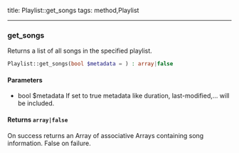 title: Playlist::get_songs
tags: method,Playlist

---

<div class="method">
<h3 class="method-name">get_songs</h3>
<p>Returns a list of all songs in the specified playlist.<br></p>

```php
Playlist::get_songs(bool $metadata = ) : array|false
```

#### Parameters

*  bool $metadata If set to true metadata like duration, last-modified,... will be included.


#### Returns `array|false`

On success returns an Array of associative Arrays containing song information. False on failure.


</div>